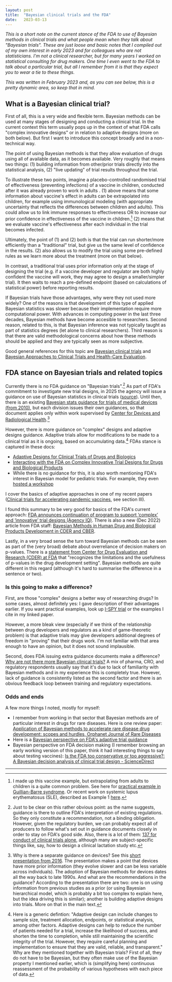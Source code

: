 ```yaml
---
layout: post
title:  "Bayesian clinical trials and the FDA"
date:   2023-03-13
---
```


_This is a short note on the current stance of the FDA to use of Bayesian methods in clinical trials and what people mean when they talk about "Bayesian trials". These are just loose and basic notes that I compiled out of  my own interest in early 2023 and for colleagues who are not statisticians. I'm not a clinical researcher, but for many years I worked on statistical consulting for drug makers. One time I even went to the FDA to talk about a particular trial, but all I remember from it is that they expect you to wear a tie to these things._

_This was written in February 2023 and, as you can see below, this is a pretty dynamic area, so keep that in mind._



## What is a Bayesian clinical trial?

First of all, this is a very wide and flexible term. Bayesian methods can be used at many stages of designing and conducting a clinical trial. In the current context this term usually pops up in the context of what FDA calls "complex innovative designs" or in relation to adaptive designs (more on both below). But first I want to introduce this concept broadly and in a non-technical way.

The point of using Bayesian methods is that they allow evaluation of drugs using all of available data, as it becomes available. Very roughly that means two things: (1) building information from other/prior trials directly into the statistical analysis, (2) "live updating" of trial results throughout the trial. 

To illustrate these two points, imagine a placebo-controlled randomised trial of effectiveness (preventing infections) of a vaccine in children, conducted after it was already proven to work in adults . (1) above means that some information about vaccine's effect in adults can be extrapolated into children, for example using immunological modeling (with appropriate uncertainty that reflects the differences between children and adults). This could allow us to link immune responses to effectiveness OR to increase our prior confidence in effectiveness of the vaccine in children.[^ped] (2) means that we evaluate vaccine's effectiveness after each individual in the trial becomes infected.

[^ped]:I made up this vaccine example, but extrapolating from adults to children is a quite common problem. See here for [practical example in Guillian-Barre syndrome](https://pubmed.ncbi.nlm.nih.gov/16281429/). Or recent work on systemic lupus erythematosus (SLE), described as Example 1 [here](https://www.ncbi.nlm.nih.gov/pmc/articles/PMC9718464/#CR24).

Ultimately, the point of (1) and (2) both is that the trial can run shorter/more efficiently than a "traditional" trial, but give us the same level of confidence in the results. (2) also allows us to modify the trial using some pre-defined rules as we learn more about the treatment (more on that below).

In contrast, a traditional trial uses prior information only at the stage of designing the trial (e.g. if a vaccine developer and regulator are both highly confident the vaccine will work, they may agree to design a smaller/simpler trial). It then waits to reach a pre-defined endpoint (based on calculations of statistical power) before reporting results. 

If Bayesian trials have those advantages, why were they not used more widely?
One of the reasons is that development of this type of applied Bayesian statistics was slower because their implementation require more computational power. With advances in computing power in the last three decades, Bayesian methods have become accesible to researchers. Second reason, related to this, is that Bayesian inference was not typically taught as part of statistics degrees (let alone to clinical researchers). Third reason is that there are valid methodological concerns about how these methods should be applied and they are typically seen as more subjective.

Good general references for this topic are [Bayesian clinical trials](https://www.nature.com/articles/nrd1927) and [Bayesian Approaches to Clinical Trials and Health-Care Evaluation](https://www.google.co.uk/books/edition/_/eZdRL53PuWsC?hl=en&gbpv=0).

## FDA stance on Bayesian trials and related topics

Currently there is no FDA guidance on "Bayesian trials".[^guid] As part of FDA's commitment to investigate new trial designs, in 2025 the agency will issue a guidance on use of Bayesian statistics in clinical trials ([source](https://www.agencyiq.com/blog/fda-announces-continuation-of-program-to-support-complex-and-innovative-trial-designs/)). Until then, there is an existing [Bayesian stats guidance for trials of medical devices (from 2010)](https://www.fda.gov/regulatory-information/search-fda-guidance-documents/guidance-use-bayesian-statistics-medical-device-clinical-trials-pdf-version), but each division issues their own guidances, so that document applies only within work supervised by [Center for Devices and Radiological Health](https://www.fda.gov/about-fda/fda-organization/center-devices-and-radiological-health).[^devices]

[^guid]:Just to be clear on this rather obvious point: as the name suggests, guidance is there to outline FDA's interpretation of existing regulations. So they only constitute a recommendation, not a binding obligation. However, given the regulatory burden, we can probably expect all of producers to follow what's set out in guidance documents closely in order to stay on FDA's good side. Also, there is a lot of them: [137 for conduct of clinical trials alone](https://www.fda.gov/regulatory-information/search-fda-guidance-documents/clinical-trials-guidance-documents), although many are subject-specific  things like, say, how to design a clinical lactation study etc. 

[^devices]: Why is there a separate guidance on devices? See this [short presentation from 2016](https://pharmacy.ucsf.edu/sites/pharmacy.ucsf.edu/files/campbell.pdf). The presentation makes a point that devices have more prior information (they evolve slower and can be less variable across individuals). The adoption of Bayesian methods for devices dates all the way back to late 1990s. And what are the recommendations in the guidance? According to the presentation there are two: one is on using information from previous studies as a prior (or using Bayesian hierarchical model, which is probably a bit too complex to explain here, but the idea driving this is similar); another is building adaptive designs into trials. More on that in the main text.

However, there is more guidance on "complex" designs and adaptive designs guidance. Adaptive trials allow for modifications to be made to a clinical trial as it is ongoing, based on accumulating data.[^ad] FDAs stance is captured in these docs:

- [Adaptive Designs for Clinical Trials of Drugs and Biologics](https://www.fda.gov/media/78495/download)
- [Interacting with the FDA on Complex Innovative Trial Designs for Drugs and Biological Products](https://www.fda.gov/regulatory-information/search-fda-guidance-documents/interacting-fda-complex-innovative-trial-designs-drugs-and-biological-products)
- While there is no guidance for this, it is also worth mentioning FDA's interest in Bayesian model for pediatric trials. For example, they even [hosted a workshop](https://collaboration.fda.gov/p45rbov94km1/)

[^ad]: Here is a generic defintion: "Adaptive design can include changes to sample size, treatment allocation, endpoints, or statistical analysis, among other factors. Adaptive designs can help to reduce the number of patients needed for a trial, increase the likelihood of success, and shorten the time to completion, while still maintaining the scientific integrity of the trial. However, they require careful planning and implementation to ensure that they are valid, reliable, and transparent." Why are they mentioned together with Bayesian trials? First of all, they do not have to be Bayesian, but they often make use of the Bayesian property I mentioned earlier, which is (simplifying here) continuous reassessment of the probability of various hypotheses with each piece of data. 

I cover the basics of adaptive approaches in one of my recent papers ([Clinical trials for accelerating pandemic vaccines](https://academic.oup.com/oxrep/article/38/4/797/6896151#386941052), see section III). 

I found this summary to be very good for basics of the FDA's current approach: [FDA announces continuation of program to support ‘complex’ and ‘innovative’ trial designs (Agency IQ)](https://www.agencyiq.com/blog/fda-announces-continuation-of-program-to-support-complex-and-innovative-trial-designs/). There is also a new (Dec 2022) article from FDA staff: [Bayesian Methods in Human Drug and Biological Products Development in CDER and CBER](https://www.ncbi.nlm.nih.gov/pmc/articles/PMC9718464/).

Lastly, in a very broad sense the turn toward Bayesian methods can be seen as part of the (very broad) debate about overreliance of decision makers on p-values. There is a [statement from Center for Drug Evaluation and Research (CDER) at FDA](https://www.tandfonline.com/doi/full/10.1080/19466315.2021.1886164) that "recognizes the limitations and the usefulness of p-values in the drug development setting". Bayesian methods are quite different in this regard (although it's hard to summarise the difference in a sentence or two).

### Is this going to make a difference?

First, are those "complex" designs a better way of researching drugs? In some cases, almost definitely yes: I gave description of their advantages earlier. If you want practical examples, look up [I-SPY trial](https://www.ispytrials.org/i-spy-platform/i-spy2) or the examples I cite in my linked paper.  

However, a more bleak view (especially if we think of the relationship between drug developers and regulators as a kind of game-theoretic problem) is that adaptive trials may give developers additional degrees of freedom in "proving" that their drugs work. I'm not familiar with that area enough to have an opinion, but it does not sound implausible.

Second, does FDA issuing extra guidance documents make a difference? [Why are not there more Bayesian clinical trials?](https://link.springer.com/article/10.1007/s43441-021-00357-x) A mix of pharma, CRO, and regulatory respondents usually say that it's due to lack of familiarity with Bayesian methods and in my experience this is completely true. However, lack of guidance is consistently listed as the second factor and there is an obvious feedback loop between training and regulatory expectations.



### Odds and ends

A few more things I noted, mostly for myself:

- I remember from working in that sector that Bayesian methods are of particular interest in drugs for rare diseases. Here is one review paper: [Application of Bayesian methods to accelerate rare disease drug development: scopes and hurdles, Orphanet Journal of Rare Diseases](https://ojrd.biomedcentral.com/articles/10.1186/s13023-022-02342-5)
- Here is a [Bayesian perspective on FDA's adaptive trial guidance](https://www.bayesianspectacles.org/follow-up-a-bayesian-perspective-on-the-fda-guidelines-for-adaptive-clinical-trials/)
- Bayesian perspective on FDA decision making (I remember browsing an early working version of this paper, think it had interesting things to say about testing vaccines): [Is the FDA too conservative or too aggressive?: A Bayesian decision analysis of clinical trial design - ScienceDirect](https://www.sciencedirect.com/science/article/abs/pii/S0304407618302380)

***
